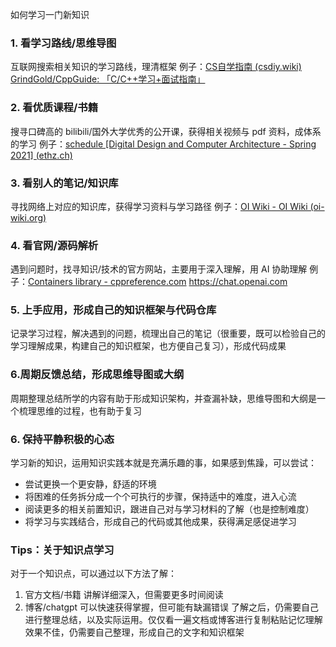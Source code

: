 如何学习一门新知识
### 1. 看学习路线/思维导图
互联网搜索相关知识的学习路线，理清框架
例子：[CS自学指南 (csdiy.wiki)](https://csdiy.wiki/)
[GrindGold/CppGuide: 「C/C++学习+面试指南」](https://github.com/GrindGold/CppGuide)

### 2. 看优质课程/书籍
搜寻口碑高的 bilibili/国外大学优秀的公开课，获得相关视频与 pdf 资料，成体系的学习
例子：[schedule [Digital Design and Computer Architecture - Spring 2021] (ethz.ch)](https://safari.ethz.ch/digitaltechnik/spring2021/doku.php?id=schedule)
### 3. 看别人的笔记/知识库
寻找网络上对应的知识库，获得学习资料与学习路径
例子：[OI Wiki - OI Wiki (oi-wiki.org)](https://oi-wiki.org/)

### 4. 看官网/源码解析
遇到问题时，找寻知识/技术的官方网站，主要用于深入理解，用 AI 协助理解
例子：[Containers library - cppreference.com](https://en.cppreference.com/w/cpp/container)
https://chat.openai.com

### 5. 上手应用，形成自己的知识框架与代码仓库
记录学习过程，解决遇到的问题，梳理出自己的笔记（很重要，既可以检验自己的学习理解成果，构建自己的知识框架，也方便自己复习），形成代码成果

### 6.周期反馈总结，形成思维导图或大纲
周期整理总结所学的内容有助于形成知识架构，并查漏补缺，思维导图和大纲是一个梳理思维的过程，也有助于复习

### 6. 保持平静积极的心态
学习新的知识，运用知识实践本就是充满乐趣的事，如果感到焦躁，可以尝试：
* 尝试更换一个更安静，舒适的环境
* 将困难的任务拆分成一个个可执行的步骤，保持适中的难度，进入心流
* 阅读更多的相关前置知识，跟进自己对与学习材料的了解（也是控制难度）
* 将学习与实践结合，形成自己的代码或其他成果，获得满足感促进学习


### Tips：关于知识点学习
对于一个知识点，可以通过以下方法了解：
1. 官方文档/书籍 讲解详细深入，但需要更多时间阅读
2. 博客/chatgpt 可以快速获得掌握，但可能有缺漏错误
了解之后，仍需要自己进行整理总结，以及实际运用。仅仅看一遍文档或博客进行复制粘贴记忆理解效果不佳，仍需要自己整理，形成自己的文字和知识框架


